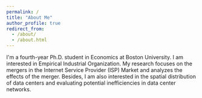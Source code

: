 ```yaml
---
permalink: /
title: "About Me"
author_profile: true
redirect_from: 
  - /about/
  - /about.html
---
```


I'm a fourth-year Ph.D. student in Economics at Boston University. I am interested in Empirical Industrial Organization. My research focuses on the mergers in the Internet Service Provider (ISP) Market and analyzes the effects of the merger. Besides, I am also interested in the spatial distribution of data centers and evaluating potential inefficiencies in data center networks.
